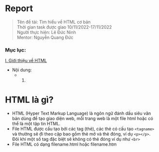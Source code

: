 # Report

>
> Tên đề tài: Tìm hiểu về HTML cơ bản  
> Thời gian task được giao 10/11/2022-17/11/2022  
> Người thực hiện: Lê Đức Ninh  
> Mentor: Nguyễn Quang Đức  
### Mục lục: 
[I. Giới thiệu về HTML](#HTML)
- Nội dung:
  - 1.
<a name = "HTML"></a>
# HTML là gì?
- HTML (Hyper Text Markup Language) là ngôn ngữ đánh dấu siêu văn bản dùng để tạo giao diện web, mỗi trang web là một file html hoặc có thể là một tập tin HTML.  
- File HTML được cấu tạo bởi các tag (thẻ), các thẻ có cấu tạo `<tagname>` và thường sẽ đi theo cặp bao gồm thẻ mở và thẻ đóng, ví dụ `<p></p>`. Đôi khi một số tag đặc biệt sẽ không có thẻ đóng ví dụ như `<br>`  
- File HTML có dạng filename.html hoặc filename.htm


